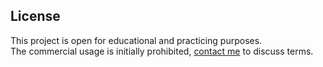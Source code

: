 ## License
This project is open for educational and practicing purposes.  
The commercial usage is initially prohibited, [contact me](#contacts) to discuss terms.